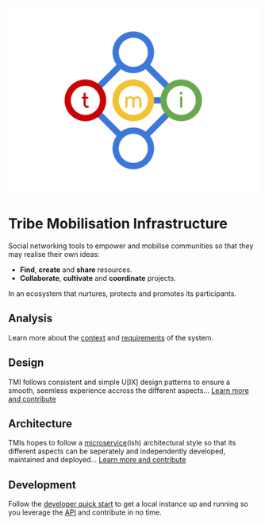 ![TMI Logo](./docs/svg/tmi.svg)

# Tribe Mobilisation Infrastructure

Social networking tools to empower and mobilise communities
so that they may realise their own ideas:

* **Find**, **create** and **share** resources.
* **Collaborate**, **cultivate** and **coordinate** projects.

In an ecosystem that nurtures, protects and promotes its participants.

## Analysis

Learn more about the [context](./docs/context.md) and
[requirements](./docs/requirements.md) of the system.


## Design

TMI follows consistent and simple U[IX] design patterns to ensure a smooth,
seemless experience accross the different aspects...
[Learn more and contribute](./docs/design.md)


## Architecture

TMIs hopes to follow a [microservice](http://microservices.io)(ish)
architectural style so that its different aspects can be seperately and
independently developed, maintained and deployed...
[Learn more and contribute](./docs/architecture.md)


## Development

Follow the [developer quick start](./docs/developer-quickstart.md) to get a
local instance up and running so you leverage the [API]() and contribute in no
time.

